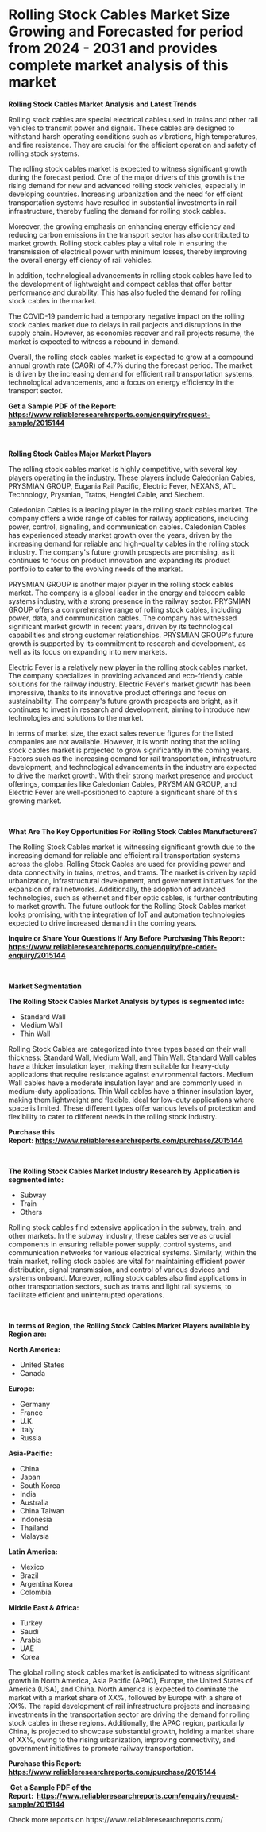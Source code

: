 <p><h1>Rolling Stock Cables Market Size Growing and Forecasted for period from 2024 - 2031 and provides complete market analysis of this market</h1></p><p><strong>Rolling Stock Cables Market Analysis and Latest Trends</strong></p>
<p><p>Rolling stock cables are special electrical cables used in trains and other rail vehicles to transmit power and signals. These cables are designed to withstand harsh operating conditions such as vibrations, high temperatures, and fire resistance. They are crucial for the efficient operation and safety of rolling stock systems.</p><p>The rolling stock cables market is expected to witness significant growth during the forecast period. One of the major drivers of this growth is the rising demand for new and advanced rolling stock vehicles, especially in developing countries. Increasing urbanization and the need for efficient transportation systems have resulted in substantial investments in rail infrastructure, thereby fueling the demand for rolling stock cables.</p><p>Moreover, the growing emphasis on enhancing energy efficiency and reducing carbon emissions in the transport sector has also contributed to market growth. Rolling stock cables play a vital role in ensuring the transmission of electrical power with minimum losses, thereby improving the overall energy efficiency of rail vehicles.</p><p>In addition, technological advancements in rolling stock cables have led to the development of lightweight and compact cables that offer better performance and durability. This has also fueled the demand for rolling stock cables in the market.</p><p>The COVID-19 pandemic had a temporary negative impact on the rolling stock cables market due to delays in rail projects and disruptions in the supply chain. However, as economies recover and rail projects resume, the market is expected to witness a rebound in demand.</p><p>Overall, the rolling stock cables market is expected to grow at a compound annual growth rate (CAGR) of 4.7% during the forecast period. The market is driven by the increasing demand for efficient rail transportation systems, technological advancements, and a focus on energy efficiency in the transport sector.</p></p>
<p><strong>Get a Sample PDF of the Report:&nbsp; <a href="https://www.reliableresearchreports.com/enquiry/request-sample/2015144">https://www.reliableresearchreports.com/enquiry/request-sample/2015144</a></strong></p>
<p>&nbsp;</p>
<p><strong>Rolling Stock Cables Major Market Players</strong></p>
<p><p>The rolling stock cables market is highly competitive, with several key players operating in the industry. These players include Caledonian Cables, PRYSMIAN GROUP, Eugania Rail Pacific, Electric Fever, NEXANS, ATL Technology, Prysmian, Tratos, Hengfei Cable, and Siechem.</p><p>Caledonian Cables is a leading player in the rolling stock cables market. The company offers a wide range of cables for railway applications, including power, control, signaling, and communication cables. Caledonian Cables has experienced steady market growth over the years, driven by the increasing demand for reliable and high-quality cables in the rolling stock industry. The company's future growth prospects are promising, as it continues to focus on product innovation and expanding its product portfolio to cater to the evolving needs of the market.</p><p>PRYSMIAN GROUP is another major player in the rolling stock cables market. The company is a global leader in the energy and telecom cable systems industry, with a strong presence in the railway sector. PRYSMIAN GROUP offers a comprehensive range of rolling stock cables, including power, data, and communication cables. The company has witnessed significant market growth in recent years, driven by its technological capabilities and strong customer relationships. PRYSMIAN GROUP's future growth is supported by its commitment to research and development, as well as its focus on expanding into new markets.</p><p>Electric Fever is a relatively new player in the rolling stock cables market. The company specializes in providing advanced and eco-friendly cable solutions for the railway industry. Electric Fever's market growth has been impressive, thanks to its innovative product offerings and focus on sustainability. The company's future growth prospects are bright, as it continues to invest in research and development, aiming to introduce new technologies and solutions to the market.</p><p>In terms of market size, the exact sales revenue figures for the listed companies are not available. However, it is worth noting that the rolling stock cables market is projected to grow significantly in the coming years. Factors such as the increasing demand for rail transportation, infrastructure development, and technological advancements in the industry are expected to drive the market growth. With their strong market presence and product offerings, companies like Caledonian Cables, PRYSMIAN GROUP, and Electric Fever are well-positioned to capture a significant share of this growing market.</p></p>
<p>&nbsp;</p>
<p><strong>What Are The Key Opportunities For Rolling Stock Cables Manufacturers?</strong></p>
<p><p>The Rolling Stock Cables market is witnessing significant growth due to the increasing demand for reliable and efficient rail transportation systems across the globe. Rolling Stock Cables are used for providing power and data connectivity in trains, metros, and trams. The market is driven by rapid urbanization, infrastructural development, and government initiatives for the expansion of rail networks. Additionally, the adoption of advanced technologies, such as ethernet and fiber optic cables, is further contributing to market growth. The future outlook for the Rolling Stock Cables market looks promising, with the integration of IoT and automation technologies expected to drive increased demand in the coming years.</p></p>
<p><strong>Inquire or Share Your Questions If Any Before Purchasing This Report: <a href="https://www.reliableresearchreports.com/enquiry/pre-order-enquiry/2015144">https://www.reliableresearchreports.com/enquiry/pre-order-enquiry/2015144</a></strong></p>
<p>&nbsp;</p>
<p><strong>Market Segmentation</strong></p>
<p><strong>The Rolling Stock Cables Market Analysis by types is segmented into:</strong></p>
<p><ul><li>Standard Wall</li><li>Medium Wall</li><li>Thin Wall </li></ul></p>
<p><p>Rolling Stock Cables are categorized into three types based on their wall thickness: Standard Wall, Medium Wall, and Thin Wall. Standard Wall cables have a thicker insulation layer, making them suitable for heavy-duty applications that require resistance against environmental factors. Medium Wall cables have a moderate insulation layer and are commonly used in medium-duty applications. Thin Wall cables have a thinner insulation layer, making them lightweight and flexible, ideal for low-duty applications where space is limited. These different types offer various levels of protection and flexibility to cater to different needs in the rolling stock industry.</p></p>
<p><strong>Purchase this Report:&nbsp;<a href="https://www.reliableresearchreports.com/purchase/2015144">https://www.reliableresearchreports.com/purchase/2015144</a></strong></p>
<p>&nbsp;</p>
<p><strong>The Rolling Stock Cables Market Industry Research by Application is segmented into:</strong></p>
<p><ul><li>Subway</li><li>Train</li><li>Others</li></ul></p>
<p><p>Rolling stock cables find extensive application in the subway, train, and other markets. In the subway industry, these cables serve as crucial components in ensuring reliable power supply, control systems, and communication networks for various electrical systems. Similarly, within the train market, rolling stock cables are vital for maintaining efficient power distribution, signal transmission, and control of various devices and systems onboard. Moreover, rolling stock cables also find applications in other transportation sectors, such as trams and light rail systems, to facilitate efficient and uninterrupted operations.</p></p>
<p>&nbsp;</p>
<p><strong>In terms of Region, the Rolling Stock Cables Market Players available by Region are:</strong></p>
<p>
    <p> <strong> North America: </strong>
        <ul>
            <li>United States</li>
            <li>Canada</li>
        </ul>
        </p> 
    <p> <strong> Europe: </strong>
        <ul>
            <li>Germany</li>
            <li>France</li>
            <li>U.K.</li>
            <li>Italy</li>
            <li>Russia</li>
        </ul>
        </p> 
    <p> <strong> Asia-Pacific: </strong>
        <ul>
            <li>China</li>
            <li>Japan</li>
            <li>South Korea</li>
            <li>India</li>
            <li>Australia</li>
            <li>China Taiwan</li>
            <li>Indonesia</li>
            <li>Thailand</li>
            <li>Malaysia</li>
        </ul>
        </p> 
    <p> <strong> Latin America: </strong>
        <ul>
            <li>Mexico</li>
            <li>Brazil</li>
            <li>Argentina Korea</li>
            <li>Colombia</li>
        </ul>
        </p> 
    <p> <strong> Middle East & Africa: </strong>
        <ul>
            <li>Turkey</li>
            <li>Saudi</li>
            <li>Arabia</li>
            <li>UAE</li>
            <li>Korea</li>
        </ul>
    </p>
    </p>
<p><p>The global rolling stock cables market is anticipated to witness significant growth in North America, Asia Pacific (APAC), Europe, the United States of America (USA), and China. North America is expected to dominate the market with a market share of XX%, followed by Europe with a share of XX%. The rapid development of rail infrastructure projects and increasing investments in the transportation sector are driving the demand for rolling stock cables in these regions. Additionally, the APAC region, particularly China, is projected to showcase substantial growth, holding a market share of XX%, owing to the rising urbanization, improving connectivity, and government initiatives to promote railway transportation.</p></p>
<p><strong>Purchase this Report: <a href="https://www.reliableresearchreports.com/purchase/2015144">https://www.reliableresearchreports.com/purchase/2015144</a></strong></p>
<p>&nbsp;<strong>Get a Sample PDF of the Report:&nbsp;&nbsp;<a href="https://www.reliableresearchreports.com/enquiry/request-sample/2015144">https://www.reliableresearchreports.com/enquiry/request-sample/2015144</a></strong></p>
<p><strong></strong></p>
<p>Check more reports on https://www.reliableresearchreports.com/</p>